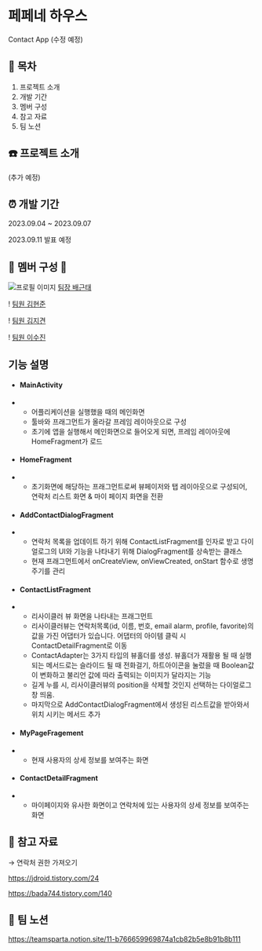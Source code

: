 # 페페네 하우스
Contact App (수정 예정)

## :scroll: 목차
1. 프로젝트 소개
2. 개발 기간
3. 멤버 구성
4. 참고 자료
5. 팀 노션

## :telephone: 프로젝트 소개
(추가 예정)

## :alarm_clock: 개발 기간 
2023.09.04 ~ 2023.09.07

2023.09.11 발표 예정 

## :two_men_holding_hands: 멤버 구성 :couple: 
![프로필 이미지](https://github.com/kt2790.png)
[팀장 배근태](https://github.com/kt2790)


!
[팀원 김현준](https://github.com/boomshh)


!
[팀원 김지견](https://github.com/Odin5din/)


!
[팀원 이수진](https://github.com/sooj36)


## 기능 설명
- #### MainActivity
- - 어플리케이션을 실행했을 때의 메인화면
  - 툴바와 프래그먼트가 올라갈 프레임 레이아웃으로 구성
  - 초기에 앱을 실행해서 메인화면으로 들어오게 되면, 프레임 레이아웃에 HomeFragment가 로드
 
    
- #### HomeFragment
- - 초기화면에 해당하는 프래그먼트로써 뷰페이저와 탭 레이아웃으로 구성되어, 연락처 리스트 화면 & 마이 페이지 화면을 전환
 
- #### AddContactDialogFragment
-  - 연락처 목록을 업데이트 하기 위해 ContactListFragment를 인자로 받고 다이얼로그의 UI와 기능을 나타내기 위해 DialogFragment를 상속받는 클래스
   - 현재 프래그먼트에서 onCreateView, onViewCreated, onStart 함수로 생명주기를 관리
   

- #### ContactListFragment
- - 리사이클러 뷰 화면을 나타내는 프래그먼트
  - 리사이클러뷰는 연락처목록(id, 이름, 번호, email alarm, profile, favorite)의 값을 가진 어댑터가 있습니다. 어댑터의 아이템 클릭 시 ContactDetailFragment로 이동
  - ContactAdapter는 3가지 타입의 뷰홀더를 생성. 뷰홀더가 재활용 될 때 실행되는 메서드로는 슬라이드 될 때 전화걸기, 하트아이콘을 눌렀을 때 Boolean값이 변화하고 불리언 값에 따라 출력되는 이미지가 달라지는 기능
  - 길게 누를 시, 리사이클러뷰의 position을 삭제할 것인지 선택하는 다이얼로그 창 띄움.
  - 마지막으로 AddContactDialogFragment에서 생성된 리스트값을 받아와서 위치 시키는 메서드 추가
    
- #### MyPageFragement
- - 현재 사용자의 상세 정보를 보여주는 화면
  
- #### ContactDetailFragment
- - 마이페이지와 유사한 화면이고 연락처에 있는 사용자의 상세 정보를 보여주는 화면

## :paperclip: 참고 자료
→ 연락처 권한 가져오기


https://jdroid.tistory.com/24


https://bada744.tistory.com/140
   

## :notebook: 팀 노션
https://teamsparta.notion.site/11-b766659969874a1cb82b5e8b91b8b111
